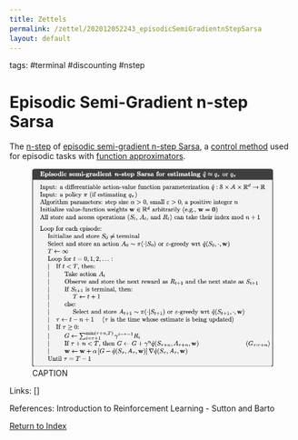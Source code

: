 ```yaml
---
title: Zettels
permalink: /zettel/202012052243_episodicSemiGradientnStepSarsa
layout: default
---
```

tags: #terminal #discounting #nstep

# Episodic Semi-Gradient n-step Sarsa

The [n-step](202011302230_nstepReturn) of [episodic semi-gradient n-step Sarsa](202012052205_episodicSemiGradientSarsa), 
a [control method](TODO) used for episodic tasks with [function approximators](202012052211_rlFunctionApproximators).

<figure>
  <img src="/Images/ReinforcementLearning/EpisodicSemiGradientNStepSarsaQ.png"
     alt="ALT"
     class="centerImage"
     style="width: 700px;" />
  <figcaption> CAPTION </figcaption>     
</figure>

Links: []

References: Introduction to Reinforcement Learning - Sutton and Barto

[Return to Index](index)